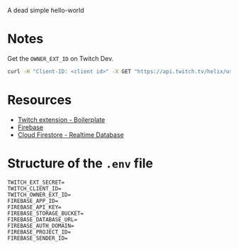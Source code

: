 A dead simple hello-world

# Notes
Get the `OWNER_EXT_ID` on Twitch Dev.
```bash
curl -H "Client-ID: <client id>" -X GET "https://api.twitch.tv/helix/users?login=<owner name>"
```
# Resources
- [Twitch extension - Boilerplate](https://github.com/twitchdev/extensions-hello-world)
- [Firebase]()
- [Cloud Firestore - Realtime Database](https://firebase.google.com/docs/database/rtdb-vs-firestore?authuser=0)

# Structure of the `.env` file
```
TWITCH_EXT_SECRET=
TWITCH_CLIENT_ID=
TWITCH_OWNER_EXT_ID=
FIREBASE_APP_ID=
FIREBASE_API_KEY=
FIREBASE_STORAGE_BUCKET=
FIREBASE_DATABASE_URL=
FIREBASE_AUTH_DOMAIN=
FIREBASE_PROJECT_ID=
FIREBASE_SENDER_ID=
```